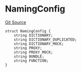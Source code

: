 # NamingConfig
[Git Source](https://github.com/metacontract/mc/blob/b874bc295b567a7e9bd6d6c63dfe84df116a2f3a/src/devkit/system/Config.sol)


```solidity
struct NamingConfig {
    string DICTIONARY;
    string DICTIONARY_DUPLICATED;
    string DICTIONARY_MOCK;
    string PROXY;
    string PROXY_MOCK;
    string BUNDLE;
    string FUNCTION;
}
```

